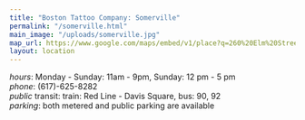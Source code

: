 ```yaml
---
title: "Boston Tattoo Company: Somerville" 
permalink: "/somerville.html"
main_image: "/uploads/somerville.jpg"
map_url: https://www.google.com/maps/embed/v1/place?q=260%20Elm%20Street%2C%20%23102%20Somerville%2C%20MA%2002144&key=AIzaSyByok5-JLiYZzpwESlPJ7kcTqJeu4aT1TY
layout: location
---
```


*hours*: Monday - Sunday: 11am - 9pm, Sunday: 12 pm - 5 pm  
*phone*: (617)-625-8282  
*public* transit: train: Red Line - Davis Square, bus: 90, 92  
*parking*: both metered and public parking are available  
